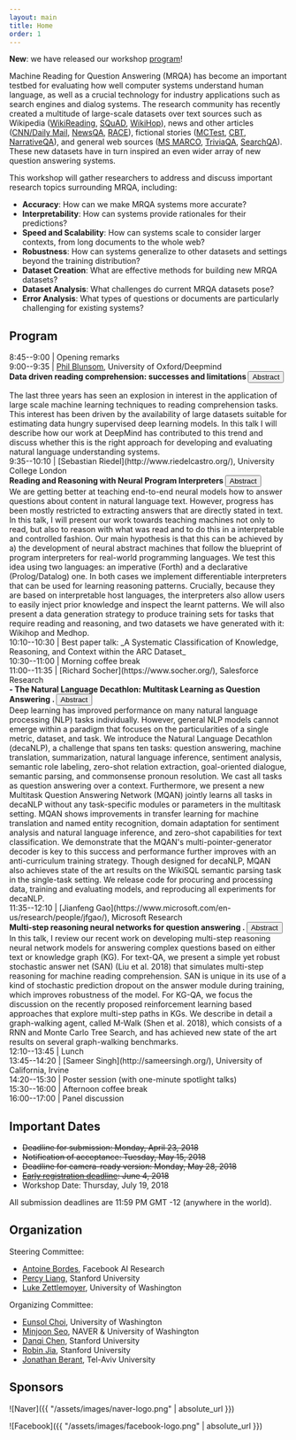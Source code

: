 ```yaml
---
layout: main
title: Home
order: 1
---
```

**New**: we have released our workshop [program](#program)!


Machine Reading for Question Answering (MRQA) has become an important testbed for 
evaluating how well computer systems understand human language,
as well as a crucial technology for industry applications such as search engines and dialog systems.
The research community has recently created a multitude of large-scale datasets 
over text sources such as 
Wikipedia ([WikiReading](http://www.aclweb.org/anthology/P16-1145), 
[SQuAD](https://aclweb.org/anthology/D16-1264),
[WikiHop](https://arxiv.org/pdf/1710.06481.pdf)), 
news and other articles ([CNN/Daily Mail](https://arxiv.org/pdf/1506.03340.pdf), 
[NewsQA](https://arxiv.org/pdf/1611.09830.pdf),
[RACE](http://aclweb.org/anthology/D17-1082)),
fictional stories ([MCTest](http://aclweb.org/anthology/D/D13/D13-1020.pdf), 
[CBT](https://arxiv.org/pdf/1511.02301.pdf),
[NarrativeQA](https://arxiv.org/pdf/1712.07040.pdf)), 
and general web sources ([MS MARCO](https://arxiv.org/pdf/1611.09268.pdf), 
[TriviaQA](http://www.aclweb.org/anthology/P17-1147), 
[SearchQA](https://arxiv.org/pdf/1704.05179.pdf)).
These new datasets have in turn inspired an even wider array of new question answering systems.

This workshop will gather researchers to address and discuss important research topics
surrounding MRQA, including:
- **Accuracy**: How can we make MRQA systems more accurate?
- **Interpretability**: How can systems provide rationales for their predictions?
- **Speed and Scalability**: How can systems scale to consider larger contexts, from long documents to the whole web?
- **Robustness**: How can systems generalize to other datasets and settings beyond the training distribution?
- **Dataset Creation**: What are effective methods for building new MRQA datasets?
- **Dataset Analysis**: What challenges do current MRQA datasets pose?
- **Error Analysis**: What types of questions or documents are particularly challenging for existing systems?

## Program
8:45--9:00   | Opening remarks<br> 
9:00--9:35   | [Phil Blunsom](https://www.cs.ox.ac.uk/people/phil.blunsom/), University of Oxford/Deepmind<br><b>Data driven reading comprehension: successes and limitations  </b><button class="btn btn-default btn-xs" type="button" data-toggle="collapse" data-target="#collapseExample" aria-expanded="false" aria-controls="collapseExample">Abstract</button>
<div class="collapse" id="collapseExample">
    <div class="card card-body">The last three years has seen an explosion in interest in the application of large scale machine learning techniques to reading comprehension tasks. This interest has been driven by the availability of large datasets suitable for estimating data hungry supervised deep learning models. In this talk I will describe how our work at DeepMind has contributed to this trend and discuss whether this is the right approach for developing and evaluating natural language understanding systems.</div></div>
9:35--10:10  | [Sebastian Riedel](http://www.riedelcastro.org/), University College London<br><b>Reading and Reasoning with Neural Program Interpreters  </b>
<button class="btn btn-outline-info btn-xs" type="button" data-toggle="collapse" data-target="#collapseExample0" aria-expanded="false" aria-controls="collapseExample">
    Abstract
  </button>
  <div class="collapse" id="collapseExample0">
    <div class="card card-body">We are getting better at teaching end-to-end neural models how to answer questions about content in natural language text. However, progress has been mostly restricted to extracting answers that are directly stated in text. In this talk, I will present our work towards teaching machines not only to read, but also to reason with what was read and to do this in a interpretable and controlled fashion. Our main hypothesis is that this can be achieved by a)  the development of neural abstract machines that follow the blueprint of program interpreters for real-world programming languages. We test this idea using two languages: an imperative (Forth) and a declarative (Prolog/Datalog) one. In both cases we implement differentiable interpreters that can be used for learning reasoning patterns. Crucially, because they are based on interpretable host languages, the interpreters also allow users to easily inject prior knowledge and inspect the learnt patterns. We will also present a data generation strategy to produce training sets for tasks that require reading and reasoning, and two datasets we have generated with it: Wikihop and Medhop.</div></div>
10:10--10:30 | Best paper talk: _A Systematic Classification of Knowledge, Reasoning, and Context within the ARC Dataset_<br>
10:30--11:00 | Morning coffee break<br>
11:00--11:35 | [Richard Socher](https://www.socher.org/), Salesforce Research<br><b> - The Natural Language Decathlon: Multitask Learning as Question Answering . </b><button class="btn btn-outline-info btn-xs" type="button" data-toggle="collapse" data-target="#collapseExample1" aria-expanded="false" aria-controls="collapseExample">
    Abstract
  </button>
  <div class="collapse" id="collapseExample1">
    <div class="card card-body">
Deep learning has improved performance on many natural language processing (NLP) tasks individually. However, general NLP models cannot emerge within a paradigm that focuses on the particularities of a single metric, dataset, and task. 
We introduce the Natural Language Decathlon (decaNLP), a challenge that spans ten tasks:
question answering, machine translation, summarization, natural language inference, sentiment analysis, semantic role labeling, zero-shot relation extraction, goal-oriented dialogue, semantic parsing, and commonsense pronoun resolution.
We cast all tasks as question answering over a context. Furthermore, we present a new Multitask Question Answering Network (MQAN) jointly learns all tasks in decaNLP without any task-specific modules or parameters in the multitask setting. MQAN shows improvements in transfer learning for machine translation and named entity recognition, domain adaptation for sentiment analysis and natural language inference, and zero-shot capabilities for text classification. We demonstrate that the MQAN's multi-pointer-generator decoder is key to this success and performance further improves with an anti-curriculum training strategy. Though designed for decaNLP, MQAN also achieves state of the art results on the WikiSQL semantic parsing task in the single-task setting. We release code for procuring and processing data, training and evaluating models, and reproducing all experiments for decaNLP. </div></div>
11:35--12:10 | [Jianfeng Gao](https://www.microsoft.com/en-us/research/people/jfgao/), Microsoft Research<br> <b>Multi-step reasoning neural networks for question answering . </b><button class="btn btn-outline-info btn-xs" type="button" data-toggle="collapse" data-target="#collapseExample2" aria-expanded="false" aria-controls="collapseExample">
    Abstract
  </button>
  <div class="collapse" id="collapseExample2">
    <div class="card card-body">In this talk, I review our recent work on developing multi-step reasoning neural network models for answering complex questions based on either text or knowledge graph (KG). For text-QA, we present a simple yet robust stochastic answer net (SAN) (Liu et al. 2018) that simulates multi-step reasoning for machine reading comprehension. SAN is unique in its use of a kind of stochastic prediction dropout on the answer module during training, which improves  robustness of the model. For KG-QA, we focus the discussion on the recently proposed reinforcement learning based approaches that explore multi-step paths in KGs. We describe in detail a graph-walking agent, called M-Walk (Shen et al. 2018), which consists of a RNN and Monte Carlo Tree Search, and has achieved new state of the art results on several graph-walking benchmarks.
</div></div>
12:10--13:45 | Lunch<br>
13:45--14:20 | [Sameer Singh](http://sameersingh.org/), University of California, Irvine<br>
14:20--15:30 | Poster session (with one-minute spotlight talks)<br>
15:30--16:00 | Afternoon coffee break<br>
16:00--17:00 | Panel discussion<br>


## Important Dates
- ~~Deadline for submission: Monday, April 23, 2018~~  
- ~~Notification of acceptance: Tuesday, May 15, 2018~~  
- ~~Deadline for camera-ready version: Monday, May 28, 2018~~  
- ~~[Early registration deadline](https://acl2018.org/registration): June 4, 2018~~ 
- Workshop Date: Thursday, July 19, 2018

All submission deadlines are 11:59 PM GMT -12 (anywhere in the world). 

## Organization
Steering Committee:
- [Antoine Bordes](https://research.fb.com/people/bordes-antoine/), Facebook AI Research
- [Percy Liang](https://cs.stanford.edu/~pliang/), Stanford University
- [Luke Zettlemoyer](https://www.cs.washington.edu/people/faculty/lsz), University of Washington

Organizing Committee:
- [Eunsol Choi](https://homes.cs.washington.edu/~eunsol/home.html), University of Washington
- [Minjoon Seo](https://seominjoon.github.io/), NAVER & University of Washington
- [Danqi Chen](http://cs.stanford.edu/people/danqi/), Stanford University
- [Robin Jia](http://stanford.edu/~robinjia/), Stanford University 
- [Jonathan Berant](http://www.cs.tau.ac.il/~joberant/), Tel-Aviv University

## Sponsors
![Naver]({{ "/assets/images/naver-logo.png" | absolute_url }})

![Facebook]({{ "/assets/images/facebook-logo.png" | absolute_url }})




